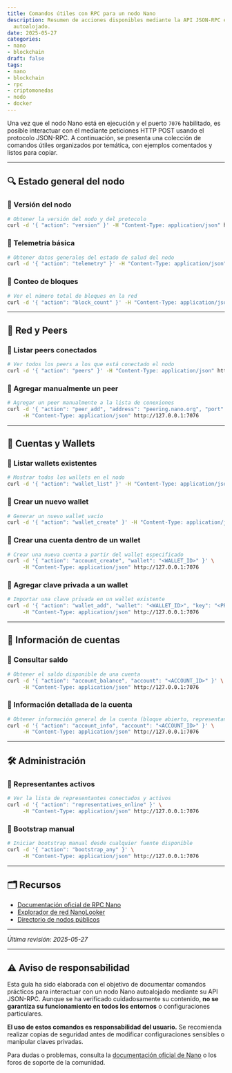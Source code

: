 ```yaml
---
title: Comandos útiles con RPC para un nodo Nano
description: Resumen de acciones disponibles mediante la API JSON-RPC en un nodo Nano
  autoalojado.
date: 2025-05-27
categories:
- nano
- blockchain
draft: false
tags:
- nano
- blockchain
- rpc
- criptomonedas
- nodo
- docker
---
```


Una vez que el nodo Nano está en ejecución y el puerto `7076` habilitado, es posible interactuar con él mediante peticiones HTTP POST usando el protocolo JSON-RPC. A continuación, se presenta una colección de comandos útiles organizados por temática, con ejemplos comentados y listos para copiar.

---

## 🔍 Estado general del nodo

### 🔹 Versión del nodo

```bash
# Obtener la versión del nodo y del protocolo
curl -d '{ "action": "version" }' -H "Content-Type: application/json" http://127.0.0.1:7076
```

### 🔹 Telemetría básica

```bash
# Obtener datos generales del estado de salud del nodo
curl -d '{ "action": "telemetry" }' -H "Content-Type: application/json" http://127.0.0.1:7076
```

### 🔹 Conteo de bloques

```bash
# Ver el número total de bloques en la red
curl -d '{ "action": "block_count" }' -H "Content-Type: application/json" http://127.0.0.1:7076
```

---

## 🧭 Red y Peers

### 🔹 Listar peers conectados

```bash
# Ver todos los peers a los que está conectado el nodo
curl -d '{ "action": "peers" }' -H "Content-Type: application/json" http://127.0.0.1:7076
```

### 🔹 Agregar manualmente un peer

```bash
# Agregar un peer manualmente a la lista de conexiones
curl -d '{ "action": "peer_add", "address": "peering.nano.org", "port": "7075" }' \
     -H "Content-Type: application/json" http://127.0.0.1:7076
```

---

## 🔐 Cuentas y Wallets

### 🔹 Listar wallets existentes

```bash
# Mostrar todos los wallets en el nodo
curl -d '{ "action": "wallet_list" }' -H "Content-Type: application/json" http://127.0.0.1:7076
```

### 🔹 Crear un nuevo wallet

```bash
# Generar un nuevo wallet vacío
curl -d '{ "action": "wallet_create" }' -H "Content-Type: application/json" http://127.0.0.1:7076
```

### 🔹 Crear una cuenta dentro de un wallet

```bash
# Crear una nueva cuenta a partir del wallet especificado
curl -d '{ "action": "account_create", "wallet": "<WALLET_ID>" }' \
     -H "Content-Type: application/json" http://127.0.0.1:7076
```

### 🔹 Agregar clave privada a un wallet

```bash
# Importar una clave privada en un wallet existente
curl -d '{ "action": "wallet_add", "wallet": "<WALLET_ID>", "key": "<PRIVATE_KEY>" }' \
     -H "Content-Type: application/json" http://127.0.0.1:7076
```

---

## 💬 Información de cuentas

### 🔹 Consultar saldo

```bash
# Obtener el saldo disponible de una cuenta
curl -d '{ "action": "account_balance", "account": "<ACCOUNT_ID>" }' \
     -H "Content-Type: application/json" http://127.0.0.1:7076
```

### 🔹 Información detallada de la cuenta

```bash
# Obtener información general de la cuenta (bloque abierto, representante, etc.)
curl -d '{ "action": "account_info", "account": "<ACCOUNT_ID>" }' \
     -H "Content-Type: application/json" http://127.0.0.1:7076
```

---

## 🛠 Administración

### 🔹 Representantes activos

```bash
# Ver la lista de representantes conectados y activos
curl -d '{ "action": "representatives_online" }' \
     -H "Content-Type: application/json" http://127.0.0.1:7076
```

### 🔹 Bootstrap manual

```bash
# Iniciar bootstrap manual desde cualquier fuente disponible
curl -d '{ "action": "bootstrap_any" }' \
     -H "Content-Type: application/json" http://127.0.0.1:7076
```

---

## 🗂 Recursos

- [Documentación oficial de RPC Nano](https://docs.nano.org/commands/rpc-protocol/)
- [Explorador de red NanoLooker](https://nanolooker.com/)
- [Directorio de nodos públicos](https://nanonodes.io/)

---

*Última revisión: 2025-05-27*

---

## ⚠️ Aviso de responsabilidad

Esta guía ha sido elaborada con el objetivo de documentar comandos prácticos para interactuar con un nodo Nano autoalojado mediante su API JSON-RPC. Aunque se ha verificado cuidadosamente su contenido, **no se garantiza su funcionamiento en todos los entornos** o configuraciones particulares.

**El uso de estos comandos es responsabilidad del usuario.** Se recomienda realizar copias de seguridad antes de modificar configuraciones sensibles o manipular claves privadas.

Para dudas o problemas, consulta la [documentación oficial de Nano](https://docs.nano.org/commands/rpc-protocol/) o los foros de soporte de la comunidad.
